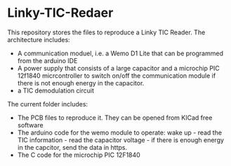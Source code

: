 # Linky-TIC-Redaer
This repository stores the files to reproduce a Linky TIC Reader.
The architecture includes:
- A communication moduel, i.e. a Wemo D1 Lite that can be programmed from the arduino IDE
- A power supply that consists of a large capacitor and a microchip PIC 12f1840 micrcontroller to switch on/off the communication module if there is not enough energy in the capacitor. 
- a TIC demodulation circuit


The current folder includes:
- The PCB files to reproduce it. They can be opened from KICad free software
- The arduino code for the wemo module to operate: wake up - read the TIC information - read the capacitor voltage - if there is enough energy in the capcitor, send the data in https.
- The C code for the microchip PIC 12F1840
